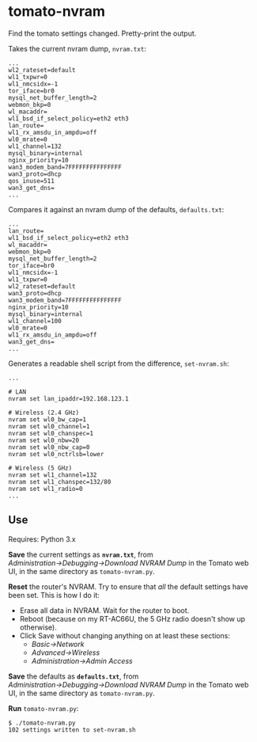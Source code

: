 # tomato-nvram

Find the tomato settings changed. Pretty-print the output.

Takes the current nvram dump, `nvram.txt`:

```
...
wl2_rateset=default
wl1_txpwr=0
wl1_nmcsidx=-1
tor_iface=br0
mysql_net_buffer_length=2
webmon_bkp=0
wl_macaddr=
wl1_bsd_if_select_policy=eth2 eth3
lan_route=
wl1_rx_amsdu_in_ampdu=off
wl0_mrate=0
wl1_channel=132
mysql_binary=internal
nginx_priority=10
wan3_modem_band=7FFFFFFFFFFFFFFF
wan3_proto=dhcp
qos_inuse=511
wan3_get_dns=
...
```

Compares it against an nvram dump of the defaults, `defaults.txt`:
```
...
lan_route=
wl1_bsd_if_select_policy=eth2 eth3
wl_macaddr=
webmon_bkp=0
mysql_net_buffer_length=2
tor_iface=br0
wl1_nmcsidx=-1
wl1_txpwr=0
wl2_rateset=default
wan3_proto=dhcp
wan3_modem_band=7FFFFFFFFFFFFFFF
nginx_priority=10
mysql_binary=internal
wl1_channel=100
wl0_mrate=0
wl1_rx_amsdu_in_ampdu=off
wan3_get_dns=
...
```

Generates a readable shell script from the difference, `set-nvram.sh`:
```
...

# LAN
nvram set lan_ipaddr=192.168.123.1

# Wireless (2.4 GHz)
nvram set wl0_bw_cap=1
nvram set wl0_channel=1
nvram set wl0_chanspec=1
nvram set wl0_nbw=20
nvram set wl0_nbw_cap=0
nvram set wl0_nctrlsb=lower

# Wireless (5 GHz)
nvram set wl1_channel=132
nvram set wl1_chanspec=132/80
nvram set wl1_radio=0
...
```

## Use

Requires: Python 3.x

**Save** the current settings as **`nvram.txt`**, from _Administration&rarr;Debugging&rarr;Download NVRAM Dump_ in the Tomato web UI, in the same directory as `tomato-nvram.py`.

**Reset** the router's NVRAM. Try to ensure that *all* the default settings have been set. This is how I do it:
* Erase all data in NVRAM. Wait for the router to boot.
* Reboot (because on my RT-AC66U, the 5 GHz radio doesn't show up otherwise).
* Click Save without changing anything on at least these sections:
  * _Basic&rarr;Network_
  * _Advanced&rarr;Wireless_
  * _Administration&rarr;Admin Access_

**Save** the defaults as **`defaults.txt`**, from _Administration&rarr;Debugging&rarr;Download NVRAM Dump_ in the Tomato web UI, in the same directory as `tomato-nvram.py`.

**Run** `tomato-nvram.py`:
```
$ ./tomato-nvram.py
102 settings written to set-nvram.sh
```